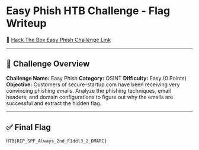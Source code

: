 # Easy Phish HTB Challenge - Flag Writeup

🔗 [Hack The Box Easy Phish Challenge Link](https://app.hackthebox.com/challenges/Easy%2520Phish)

---

## 🎯 Challenge Overview

**Challenge Name:** Easy Phish
**Category:** OSINT
**Difficulty:** Easy (0 Points)
**Objective:**
Customers of secure-startup.com have been receiving very convincing phishing emails.
Analyze the phishing techniques, email headers, and domain configurations to figure out why the emails are successful and extract the hidden flag.

---

## ✅ Final Flag

```
HTB{RIP_SPF_Always_2nd_F1ddl3_2_DMARC}
```
